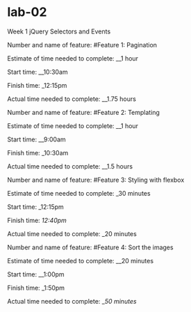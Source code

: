 # lab-02
Week 1 jQuery Selectors and Events

Number and name of feature: #Feature 1: Pagination

Estimate of time needed to complete: __1 hour

Start time: __10:30am

Finish time: _12:15pm

Actual time needed to complete: __1.75 hours



Number and name of feature: #Feature 2: Templating

Estimate of time needed to complete: __1 hour

Start time: __9:00am

Finish time: _10:30am

Actual time needed to complete: __1.5 hours


Number and name of feature: #Feature 3: Styling with flexbox

Estimate of time needed to complete: _30 minutes

Start time: _12:15pm

Finish time: _12:40pm_

Actual time needed to complete: _20 minutes


Number and name of feature: #Feature 4: Sort the images

Estimate of time needed to complete: __20 minutes

Start time: __1:00pm

Finish time: _1:50pm

Actual time needed to complete: __50 minutes_